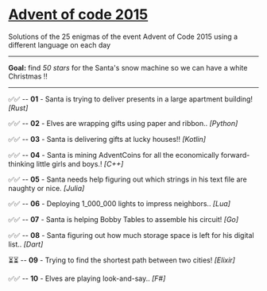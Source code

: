 # [Advent of code 2015](https://adventofcode.com/2015)
Solutions of the 25 enigmas of the event Advent of Code 2015 using a different language on each day

---
**Goal:** find _50 stars_ for the Santa's snow machine so we can have a white Christmas !!

---

✅✅ -- **01** - Santa is trying to deliver presents in a large apartment building! _[Rust]_

✅✅ -- **02** - Elves are wrapping gifts using paper and ribbon.. _[Python]_

✅✅ -- **03** - Santa is delivering gifts at lucky houses!! _[Kotlin]_

✅✅ -- **04** - Santa is mining AdventCoins for all the economically forward-thinking little girls and boys.! _[C++]_

✅✅ -- **05** - Santa needs help figuring out which strings in his text file are naughty or nice. _[Julia]_

✅✅ -- **06** - Deploying 1_000_000 lights to impress neighbors.. _[Lua]_

✅✅ -- **07** - Santa is helping Bobby Tables to assemble his circuit! _[Go]_

✅✅ -- **08** - Santa figuring out how much storage space is left for his digital list.. _[Dart]_

⏳⏳ -- **09** - Trying to find the shortest path between two cities! _[Elixir]_

✅✅ -- **10** - Elves are playing look-and-say.. _[F#]_
